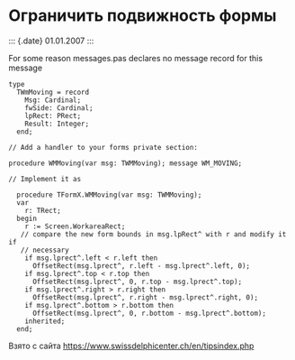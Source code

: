 Ограничить подвижность формы
============================

::: {.date}
01.01.2007
:::

For some reason messages.pas declares no message record for this message

    type
      TWmMoving = record
        Msg: Cardinal;
        fwSide: Cardinal;
        lpRect: PRect;
        Result: Integer;
      end;
     
    // Add a handler to your forms private section:
     
    procedure WMMoving(var msg: TWMMoving); message WM_MOVING;
     
    // Implement it as
     
      procedure TFormX.WMMoving(var msg: TWMMoving);
      var
        r: TRect;
      begin
        r := Screen.WorkareaRect;
       // compare the new form bounds in msg.lpRect^ with r and modify it if
       // necessary
        if msg.lprect^.left < r.left then
          OffsetRect(msg.lprect^, r.left - msg.lprect^.left, 0);
        if msg.lprect^.top < r.top then
          OffsetRect(msg.lprect^, 0, r.top - msg.lprect^.top);
        if msg.lprect^.right > r.right then
          OffsetRect(msg.lprect^, r.right - msg.lprect^.right, 0);
        if msg.lprect^.bottom > r.bottom then
          OffsetRect(msg.lprect^, 0, r.bottom - msg.lprect^.bottom);
        inherited;
      end;

Взято с сайта <https://www.swissdelphicenter.ch/en/tipsindex.php>
